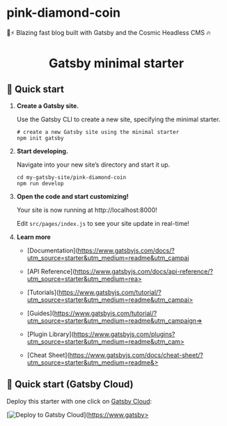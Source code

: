 # pink-diamond-coin
🚀⚡️ Blazing fast blog built with Gatsby and the Cosmic Headless CMS 🔥
<p align="center">
  <a href="https://www.gatsbyjs.com/?utm_source=starter&utm_medium=readme&utm_campaign=minimal-start>
    <img alt="Gatsby" src="https://www.gatsbyjs.com/Gatsby-Monogram.svg" width="60" />
  </a>
</p>
<h1 align="center">
  Gatsby minimal starter
</h1>

## 🚀 Quick start

1.  **Create a Gatsby site.**

    Use the Gatsby CLI to create a new site, specifying the minimal starter.

    ```shell
    # create a new Gatsby site using the minimal starter
    npm init gatsby
    ```

2.  **Start developing.**

    Navigate into your new site’s directory and start it up.

    ```shell
    cd my-gatsby-site/pink-diamond-coin
    npm run develop
    ```

3.  **Open the code and start customizing!**

    Your site is now running at http://localhost:8000!

    Edit `src/pages/index.js` to see your site update in real-time!

4.  **Learn more**

    - [Documentation](https://www.gatsbyjs.com/docs/?utm_source=starter&utm_medium=readme&utm_campai
    - [API Reference](https://www.gatsbyjs.com/docs/api-reference/?utm_source=starter&utm_medium=rea>

    - [Tutorials](https://www.gatsbyjs.com/tutorial/?utm_source=starter&utm_medium=readme&utm_campai>

    - [Guides](https://www.gatsbyjs.com/tutorial/?utm_source=starter&utm_medium=readme&utm_campaign=>

    - [Plugin Library](https://www.gatsbyjs.com/plugins?utm_source=starter&utm_medium=readme&utm_cam>

    - [Cheat Sheet](https://www.gatsbyjs.com/docs/cheat-sheet/?utm_source=starter&utm_medium=readme&>

## 🚀 Quick start (Gatsby Cloud)

Deploy this starter with one click on [Gatsby Cloud](https://www.gatsbyjs.com/cloud/):

[<img src="https://www.gatsbyjs.com/deploynow.svg" alt="Deploy to Gatsby Cloud">](https://www.gatsby>
